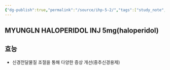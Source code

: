 ```yaml
---
{"dg-publish":true,"permalink":"/source/ihp-5-2/","tags":["study_note","source"],"created":"2025-07-30T23:11:21.462+09:00","updated":"2025-08-20T10:45:40.879+09:00"}
---
```


## MYUNGLN HALOPERIDOL INJ 5mg(haloperidol)
## 효능
- 신경전달물질 조절을 통해 다양한 증상 개선(중추신경용제)